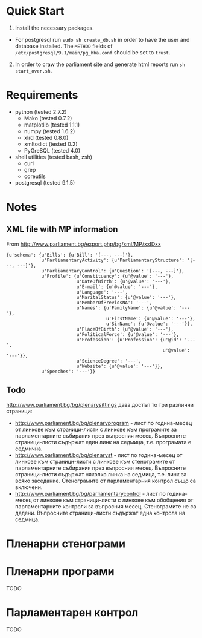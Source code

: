 # Quick Start

 1. Install the necessary packages.
   - For postgresql run `sudo sh create_db.sh` in order to have the user and
     database installed. The `METHOD` fields of
     `/etc/postgresql/9.1/main/pg_hba.conf` should be set to `trust`.
 2. In order to craw the parliament site and generate html reports run
`sh start_over.sh`.

# Requirements

 - python (tested 2.7.2)
   - Mako (tested 0.7.2)
   - matplotlib (tested 1.1.1)
   - numpy (tested 1.6.2)
   - xlrd (tested 0.8.0)
   - xmltodict (tested 0.2)
   - PyGreSQL (tested 4.0)
 - shell utilities (tested bash, zsh)
   - curl
   - grep
   - coreutils
 - postgresql (tested 9.1.5)

# Notes

## XML file with MP information 

From http://www.parliament.bg/export.php/bg/xml/MP/xxIDxx 

```
{u'schema': {u'Bills': {u'Bill': '[---, ---]'},
             u'ParliamentaryActivity': {u'ParliamentaryStructure': '[---, ---]'},
             u'ParliamentaryControl': {u'Question': '[---, ---]'},
             u'Profile': {u'Constituency': {u'@value': '---'},
                          u'DateOfBirth': {u'@value': '---'},
                          u'E-mail': {u'@value': '---'},
                          u'Language': '---',
                          u'MaritalStatus': {u'@value': '---'},
                          u'MemberOfPreviosNA': '---',
                          u'Names': {u'FamilyName': {u'@value': '---'},
                                     u'FirstName': {u'@value': '---'},
                                     u'SirName': {u'@value': '---'}},
                          u'PlaceOfBirth': {u'@value': '---'},
                          u'PoliticalForce': {u'@value': '---'},
                          u'Profession': {u'Profession': {u'@id': '---',
                                                          u'@value': '---'}},
                          u'ScienceDegree': '---',
                          u'Website': {u'@value': '---'}},
             u'Speeches': '---'}}
```

## Todo

http://www.parliament.bg/bg/plenarysittings дава достъп то три различни
страници:

 - http://www.parliament.bg/bg/plenaryprogram - лист по година-месец от
   линкове към страници-листи с линкове към програмите за парламентарните
   събирания през въпросния месец. Въпросните страници-листи съдържат един линк
   на седмица, т.е. програмата е седмична.
 - http://www.parliament.bg/bg/plenaryst - лист по година-месец от
   линкове към страници-листи с линкове към стенограмите от парламентарните
   събирания през въпросния месец. Въпросните страници-листи съдържат няколко
   линка на седмица, т.е. линк за всяко заседание. Стенограмите от
   парламентарния контрол също са включени.
 - http://www.parliament.bg/bg/parliamentarycontrol - лист по година-месец от
   линкове към страници-листи с линкове към обобщения от парламентарните
   контроли за въпросния месец. Стенограмите не са дадени. Въпросните
   страници-листи съдържат една контрола на седмица.


Пленарни стенограми
===================

Пленарни програми
=================

TODO

Парламентарен контрол
=====================

TODO


